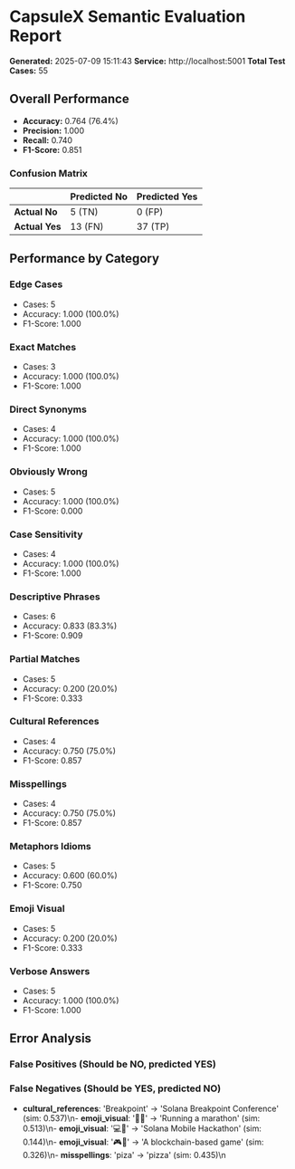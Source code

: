 
# CapsuleX Semantic Evaluation Report
**Generated:** 2025-07-09 15:11:43
**Service:** http://localhost:5001
**Total Test Cases:** 55

## Overall Performance
- **Accuracy:** 0.764 (76.4%)
- **Precision:** 1.000
- **Recall:** 0.740
- **F1-Score:** 0.851

### Confusion Matrix
|              | Predicted No | Predicted Yes |
|--------------|--------------|---------------|
| **Actual No**  |   5 (TN)    |   0 (FP)     |
| **Actual Yes** |  13 (FN)    |  37 (TP)     |

## Performance by Category

### Edge Cases
- Cases: 5
- Accuracy: 1.000 (100.0%)
- F1-Score: 1.000

### Exact Matches
- Cases: 3
- Accuracy: 1.000 (100.0%)
- F1-Score: 1.000

### Direct Synonyms
- Cases: 4
- Accuracy: 1.000 (100.0%)
- F1-Score: 1.000

### Obviously Wrong
- Cases: 5
- Accuracy: 1.000 (100.0%)
- F1-Score: 0.000

### Case Sensitivity
- Cases: 4
- Accuracy: 1.000 (100.0%)
- F1-Score: 1.000

### Descriptive Phrases
- Cases: 6
- Accuracy: 0.833 (83.3%)
- F1-Score: 0.909

### Partial Matches
- Cases: 5
- Accuracy: 0.200 (20.0%)
- F1-Score: 0.333

### Cultural References
- Cases: 4
- Accuracy: 0.750 (75.0%)
- F1-Score: 0.857

### Misspellings
- Cases: 4
- Accuracy: 0.750 (75.0%)
- F1-Score: 0.857

### Metaphors Idioms
- Cases: 5
- Accuracy: 0.600 (60.0%)
- F1-Score: 0.750

### Emoji Visual
- Cases: 5
- Accuracy: 0.200 (20.0%)
- F1-Score: 0.333

### Verbose Answers
- Cases: 5
- Accuracy: 1.000 (100.0%)
- F1-Score: 1.000

## Error Analysis

### False Positives (Should be NO, predicted YES)

### False Negatives (Should be YES, predicted NO)
- **cultural_references**: 'Breakpoint' → 'Solana Breakpoint Conference' (sim: 0.537)\n- **emoji_visual**: '🏃‍♂️' → 'Running a marathon' (sim: 0.513)\n- **emoji_visual**: '💻🚀' → 'Solana Mobile Hackathon' (sim: 0.144)\n- **emoji_visual**: '🎮🔗' → 'A blockchain-based game' (sim: 0.326)\n- **misspellings**: 'piza' → 'pizza' (sim: 0.435)\n